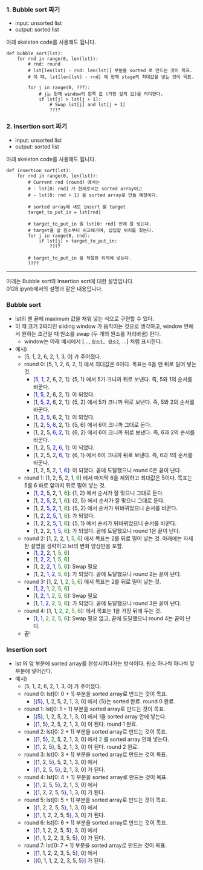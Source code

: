 ### 1. Bubble sort 짜기
- input: unsorted list
- output: sorted list

아래 skeleton code를 사용해도 됩니다.
```
def bubble_sort(lst):
    for rnd in range(0, len(lst)):
        # rnd: round
        # lst[len(lst) - rnd: len(lst)] 부분을 sorted 로 만드는 것이 목표.
        # 이 때, lst[len(lst) - rnd] 에 현재 stage의 최대값을 넣는 것이 목표.
        
        for j in range(0, ???):
            # j는 현재 window의 왼쪽 값 (가장 앞의 값)을 의미한다.            
            if lst[j] > lst[j + 1]:
                # Swap lst[j] and lst[j + 1]
                ????
```

### 2. Insertion sort 짜기
- input: unsorted list
- output: sorted list

아래 skeleton code를 사용해도 됩니다.
```
def insertion_sort(lst):
    for rnd in range(0, len(lst)):
        # Current rnd (round) 에서는
        # - lst[0: rnd] 가 현재로서는 sorted array이고
        # - lst[0: rnd + 1] 을 sorted array로 만들 예정이다.
        
        # sorted array에 새로 insert 할 target
        target_to_put_in = lst[rnd]
        
        # target_to_put_in 을 lst[0: rnd] 안에 잘 넣는다.
        # target을 앞 원소부터 비교해가며, 삽입할 위치를 찾는다.
        for j in range(0, rnd):
            if lst[j] > target_to_put_in:
                ????
        
        # target_to_put_in 을 적절한 위치에 넣는다.
        ????
```


***
아래는 Bubble sort와 Insertion sort에 대한 설명입니다.<br>
0128.ipynb에서의 설명과 같은 내용입니다.<br>

### Bubble sort
- lst의 맨 끝에 maximum 값을 채워 넣는 식으로 구현할 수 있다.
- 이 때 크기 2짜리인 sliding window 가 움직이는 것으로 생각하고, window 안에서 원하는 조건일 때 원소를 swap (두 개의 원소를 자리바꿈) 한다.
    - window는 아래 예시에서 [..., ```원소1, 원소2```, ...] 처럼 표시한다.
- 예시) 
    + [5, 1, 2, 6, 2, 1, 3, 0] 가 주어졌다. 
    + round 0: [5, 1, 2, 6, 2, 1] 에서 최대값은 6이다. 목표는 6을 맨 뒤로 밀어 넣는 것.
        * [<span style="color:blue">5, 1</span>, 2, 6, 2, 1]: {5, 1} 에서 5가 크니까 뒤로 보낸다. 즉, 5와 1의 순서를 바꾼다.
        * [<span style="color:blue">1, 5</span>, 2, 6, 2, 1]: 이 되었다.
        * [1, <span style="color:blue">5, 2</span>, 6, 2, 1]: {5, 2} 에서 5가 크니까 뒤로 보낸다. 즉, 5와 2의 순서를 바꾼다.
        * [1, <span style="color:blue">2, 5</span>, 6, 2, 1]: 이 되었다.
        * [1, 2, <span style="color:blue">5, 6</span>, 2, 1]: {5, 6} 에서 6이 크니까 그대로 둔다.
        * [1, 2, 5, <span style="color:blue">6, 2</span>, 1]: {6, 2} 에서 6이 크니까 뒤로 보낸다. 즉, 6과 2의 순서를 바꾼다.
        * [1, 2, 5, <span style="color:blue">2, 6</span>, 1]: 이 되었다.
        * [1, 2, 5, 2, <span style="color:blue">6, 1</span>]: {6, 1} 에서 6이 크니까 뒤로 보낸다. 즉, 6과 1의 순서를 바꾼다.
        * [1, 2, 5, 2, <span style="color:blue">1, 6</span>]: 이 되었다. 끝에 도달했으니 round 0은 끝이 난다.
    + round 1: [1, 2, 5, 2, 1, <span style="color:green">6</span>] 에서 마지막 6을 제외하고 최대값은 5이다. 목표는 5를 6 바로 앞까지 뒤로 밀어 넣는 것.
        * [<span style="color:blue">1, 2</span>, 5, 2, 1, <span style="color:green">6</span>]: {1, 2} 에서 순서가 잘 맞으니 그대로 둔다.
        * [1, <span style="color:blue">2, 5</span>, 2, 1, <span style="color:green">6</span>]: {2, 5} 에서 순서가 잘 맞으니 그대로 둔다.
        * [1, 2, <span style="color:blue">5, 2</span>, 1, <span style="color:green">6</span>]: {5, 2} 에서 순서가 뒤바뀌었으니 순서를 바꾼다.
        * [1, 2, <span style="color:blue">2, 5</span>, 1, <span style="color:green">6</span>]: 가 되었다.
        * [1, 2, 2, <span style="color:blue">5, 1</span>, <span style="color:green">6</span>]: {5, 1} 에서 순서가 뒤바뀌었으니 순서를 바꾼다.
        * [1, 2, 2, <span style="color:blue">1, 5</span>, <span style="color:green">6</span>]: 가 되었다. 끝에 도달했으니 round 1은 끝이 난다.
    + round 2: [1, 2, 2, 1, <span style="color:green">5, 6</span>] 에서 목표는 2를 뒤로 밀어 넣는 것. 아래에는 자세한 설명을 생략하고 lst의 변화 양상만을 포함. 
        * [<span style="color:blue">1, 2</span>, 2, 1, <span style="color:green">5, 6</span>]
        * [1, <span style="color:blue">2, 2</span>, 1, <span style="color:green">5, 6</span>]
        * [1, 2, <span style="color:blue">2, 1</span>, <span style="color:green">5, 6</span>]: Swap 필요
        * [1, 2, <span style="color:blue">1, 2</span>, <span style="color:green">5, 6</span>]: 가 되었다. 끝에 도달했으니 round 2는 끝이 난다.
    + round 3: [1, 2, 1, <span style="color:green">2, 5, 6</span>] 에서 목표는 2를 뒤로 밀어 넣는 것.
        * [<span style="color:blue">1, 2</span>, 1, <span style="color:green">2, 5, 6</span>]
        * [1, <span style="color:blue">2, 1</span>, <span style="color:green">2, 5, 6</span>]: Swap 필요
        * [1, <span style="color:blue">1, 2</span>, <span style="color:green">2, 5, 6</span>]: 가 되었다. 끝에 도달했으니 round 3은 끝이 난다.
    + round 4: [1, 1, <span style="color:green">2, 2, 5, 6</span>]: 에서 목표는 1을 가장 뒤에 두는 것.
        * [<span style="color:blue">1, 1</span>, <span style="color:green">2, 2, 5, 6</span>]: Swap 필요 없고, 끝에 도달했으니 round 4는 끝이 난다.
    + 끝!
    
### Insertion sort
- lst 의 앞 부분에 sorted array를 완성시켜나가는 방식이다. 원소 하나씩 하나씩 앞 부분에 넣어간다.
- 예시) 
    + [5, 1, 2, 6, 2, 1, 3, 0] 가 주어졌다. 
    + round 0: lst[0: 0 + 1] 부분을 sorted array로 만드는 것이 목표.
        - [<span style="color:blue">{</span>5<span style="color:blue">}</span>, 1, 2, 5, 2, 1, 3, 0] 에서 {5}는 sorted 완료. round 0 완료.
    + round 1: lst[0: 1 + 1] 부분을 sorted array로 만드는 것이 목표.
        - [<span style="color:blue">{</span>5<span style="color:blue">}</span>, <span style="color:green">1</span>, 2, 5, 2, 1, 3, 0] 에서 <span style="color:green">1</span>을 sorted array 안에 넣는다.
        - [<span style="color:blue">{</span>1, 5<span style="color:blue">}</span>, 2, 5, 2, 1, 3, 0] 이 된다. round 1 완료.
    + round 2: lst[0: 2 + 1] 부분을 sorted array로 만드는 것이 목표.
        - [<span style="color:blue">{</span>1, 5<span style="color:blue">}</span>, <span style="color:green">2</span>, 5, 2, 1, 3, 0] 에서 <span style="color:green">2</span> 를 sorted array 안에 넣는다.
        - [<span style="color:blue">{</span>1, 2, 5<span style="color:blue">}</span>, 5, 2, 1, 3, 0] 이 된다. round 2 완료.
    + round 3: lst[0: 3 + 1] 부분을 sorted array로 만드는 것이 목표.
        - [<span style="color:blue">{</span>1, 2, 5<span style="color:blue">}</span>, 5, 2, 1, 3, 0] 에서
        - [<span style="color:blue">{</span>1, 2, 5, 5<span style="color:blue">}</span>, 2, 1, 3, 0] 가 된다.
    + round 4: lst[0: 4 + 1] 부분을 sorted array로 만드는 것이 목표.
        - [<span style="color:blue">{</span>1, 2, 5, 5<span style="color:blue">}</span>, 2, 1, 3, 0] 에서
        - [<span style="color:blue">{</span>1, 2, 2, 5, 5<span style="color:blue">}</span>, 1, 3, 0] 가 된다.
    + round 5: lst[0: 5 + 1] 부분을 sorted array로 만드는 것이 목표.
        - [<span style="color:blue">{</span>1, 2, 2, 5, 5<span style="color:blue">}</span>, 1, 3, 0] 에서
        - [<span style="color:blue">{</span>1, 1, 2, 2, 5, 5<span style="color:blue">}</span>, 3, 0] 가 된다.
    + round 6: lst[0: 6 + 1] 부분을 sorted array로 만드는 것이 목표.
        - [<span style="color:blue">{</span>1, 1, 2, 2, 5, 5<span style="color:blue">}</span>, 3, 0] 에서
        - [<span style="color:blue">{</span>1, 1, 2, 2, 3, 5, 5<span style="color:blue">}</span>, 0] 가 된다.
    + round 7: lst[0: 7 + 1] 부분을 sorted array로 만드는 것이 목표.
        - [<span style="color:blue">{</span>1, 1, 2, 2, 3, 5, 5<span style="color:blue">}</span>, 0] 에서
        - [<span style="color:blue">{</span>0, 1, 1, 2, 2, 3, 5, 5<span style="color:blue">}</span>] 가 된다.
